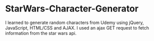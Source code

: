 # StarWars-Character-Generator
I learned to generate random characters from Udemy using jQuery, JavaScript, HTML/CSS and AJAX. I used an ajax GET request to fetch information from the star wars api.
